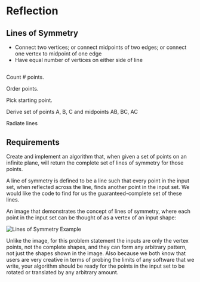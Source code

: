 # Reflection

## Lines of Symmetry

* Connect two vertices; or connect midpoints of two edges; or connect one vertex
to midpoint of one edge
* Have equal number of vertices on either side of line

##

Count # points.

Order points.

Pick starting point.

Derive set of points A, B, C and midpoints AB, BC, AC

Radiate lines 


## Requirements

Create and implement an algorithm that, when given a set of points on an
infinite plane, will return the complete set of lines of symmetry for those
points.

A line of symmetry is defined to be a line such that every point in the input
set, when reflected across the line, finds another point in the input set. We
would like the code to find for us the guaranteed-complete set of these lines.
 
An image that demonstrates the concept of lines of symmetry, where each point in
the input set can be thought of as a vertex of an input shape:

![Lines of Symmetry Example](https://www.onlinemathlearning.com/image-files/xlines-symmetry.png.pagespeed.ic.jD1kSL8EFu.png)

Unlike the image, for this problem statement the inputs are only the vertex
points, not the complete shapes, and they can form any arbitrary pattern, not
just the shapes shown in the image. Also because we both know that users are
very creative in terms of probing the limits of any software that we write,
your algorithm should be ready for the points in the input set to be rotated or
translated by any arbitrary amount.
